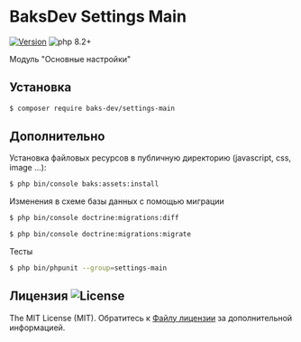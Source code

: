 # BaksDev Settings Main

[![Version](https://img.shields.io/badge/version-7.0.11-blue)](https://github.com/baks-dev/settings-main/releases)
![php 8.2+](https://img.shields.io/badge/php-min%208.1-red.svg)

Модуль "Основные настройки"

## Установка

``` bash
$ composer require baks-dev/settings-main
```

## Дополнительно

Установка файловых ресурсов в публичную директорию (javascript, css, image ...):

``` bash
$ php bin/console baks:assets:install
```


Изменения в схеме базы данных с помощью миграции

``` bash
$ php bin/console doctrine:migrations:diff

$ php bin/console doctrine:migrations:migrate
```

Тесты

``` bash
$ php bin/phpunit --group=settings-main
```

## Лицензия ![License](https://img.shields.io/badge/MIT-green)

The MIT License (MIT). Обратитесь к [Файлу лицензии](LICENSE.md) за дополнительной информацией.

